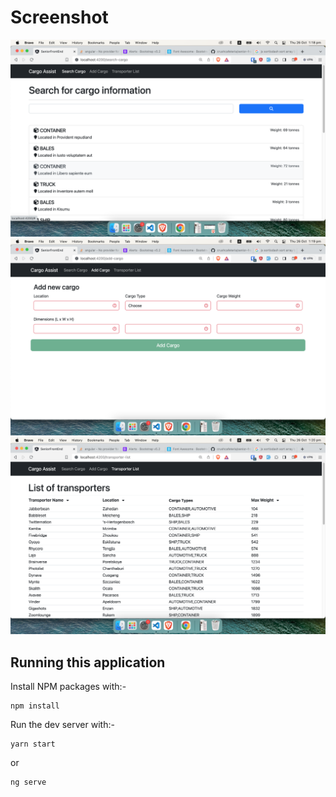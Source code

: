 # Screenshot
![Alt text](screens/1.png)
![Alt text](screens/2.png)
![Alt text](screens/3.png)



## Running this application

Install NPM packages with:-
```
npm install
```

Run the dev server with:-
```
yarn start
``` 

or 

```
ng serve
```